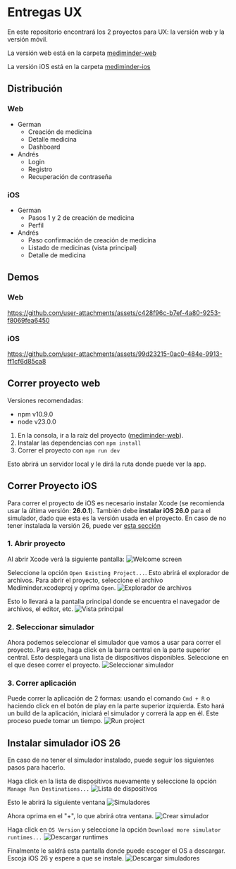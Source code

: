 # Entregas UX

En este repositorio encontrará los 2 proyectos para UX: la versión web y la versión móvil.

La versión web está en la carpeta [mediminder-web](./mediminder-web/)

La versión iOS está en la carpeta [mediminder-ios](./mediminder-ios/)

## Distribución
### Web
- German
  - Creación de medicina
  - Detalle medicina
  - Dashboard
- Andrés
  - Login
  - Registro
  - Recuperación de contraseña

### iOS
- German
  - Pasos 1 y 2 de creación de medicina
  - Perfil
- Andrés
  - Paso confirmación de creación de medicina
  - Listado de medicinas (vista principal)
  - Detalle de medicina

## Demos
### Web
https://github.com/user-attachments/assets/c428f96c-b7ef-4a80-9253-f8069fea6450

### iOS
https://github.com/user-attachments/assets/99d23215-0ac0-484e-9913-ff1cf6d85ca8



## Correr proyecto web
Versiones recomendadas:
- npm v10.9.0
- node v23.0.0

1. En la consola, ir a la raíz del proyecto ([mediminder-web](./mediminder-web/)).
2. Instalar las dependencias con `npm install`
3. Correr el proyecto con `npm run dev`

Esto abrirá un servidor local y le dirá la ruta donde puede ver la app.

## Correr Proyecto iOS

Para correr el proyecto de iOS es necesario instalar Xcode (se recomienda usar la última versión: **26.0.1**). También debe **instalar iOS 26.0** para el simulador, dado que esta es la versión usada en el proyecto. En caso de no tener instalada la versión 26, puede ver [esta sección](#instalar-simulador-ios-26)

### 1. Abrir proyecto
Al abrir Xcode verá la siguiente pantalla:
![Welcome screen](./assets/welcome-screen.png)

Seleccione la opción `Open Existing Project...`. Esto abrirá el explorador de archivos. Para abrir el proyecto, seleccione el archivo Mediminder.xcodeproj y oprima `Open`.
![Explorador de archivos](./assets/select-project.png)

Esto lo llevará a la pantalla principal donde se encuentra el navegador de archivos, el editor, etc.
![Vista principal](./assets/main-view.png)

### 2. Seleccionar simulador
Ahora podemos seleccionar el simulador que vamos a usar para correr el proyecto. Para esto, haga click en la barra central en la parte superior central. Esto desplegará una lista de dispositivos disponibles. Seleccione en el que desee correr el proyecto.
![Seleccionar simulador](./assets/select-device.png)

### 3. Correr aplicación
Puede correr la aplicación de 2 formas: usando el comando `Cmd + R` o haciendo click en el botón de play en la parte superior izquierda. Esto hará un build de la aplicación, iniciará el simulador y correrá la app en él.
Este proceso puede tomar un tiempo. 
![Run project](./assets/explorer.png)


## Instalar simulador iOS 26
En caso de no tener el simulador instalado, puede seguir los siguientes pasos para hacerlo.

Haga click en la lista de dispositivos nuevamente y seleccione la opción `Manage Run Destinations...`
![Lista de dispositivos](./assets/manage-run-destinations.png)

Esto le abrirá la siguiente ventana
![Simuladores](./assets/simulators.png)

Ahora oprima en el "+", lo que abrirá otra ventana.
![Crear simulador](./assets/create-simulator.png)

Haga click en `OS Version` y seleccione la opción `Download more simulator runtimes...`
![Descargar runtimes](./assets/download-runtimes.png)

Finalmente le saldrá esta pantalla donde puede escoger el OS a descargar. Escoja iOS 26 y espere a que se instale.
![Descargar simuladores](./assets/select-simulator.png)
